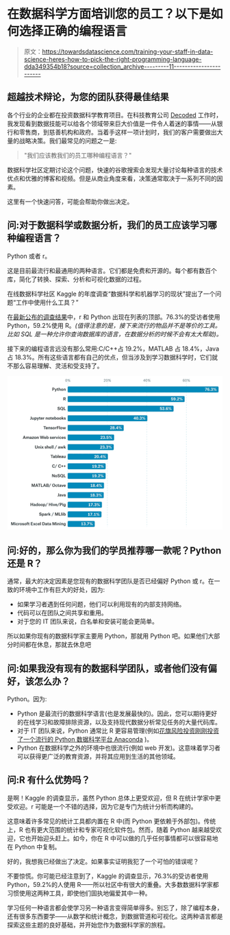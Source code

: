 # 在数据科学方面培训您的员工？以下是如何选择正确的编程语言

> 原文：<https://towardsdatascience.com/training-your-staff-in-data-science-heres-how-to-pick-the-right-programming-language-dda349354b18?source=collection_archive---------11----------------------->

## 超越技术辩论，为您的团队获得最佳结果

各个行业的企业都在投资数据科学教育项目。在科技教育公司 [Decoded](http://decoded.com) 工作时，我发现看到数据技能可以给各个领域带来巨大价值是一件令人着迷的事情——从银行和零售商，到慈善机构和政府。当着手这样一项计划时，我们的客户需要做出大量的战略决策。我们最常见的问题之一是:

> "我们应该教我们的员工哪种编程语言？"

数据科学社区定期讨论这个问题，快速的谷歌搜索会发现大量讨论每种语言的技术优点和优雅的博客和视频。但是从商业角度来看，决策通常取决于一系列不同的因素。

这里有一个快速问答，可能会帮助你做出决定。

## **问:对于数据科学或数据分析，我们的员工应该学习哪种编程语言？**

Python 或者 r。

这是目前最流行和最通用的两种语言。它们都是免费和开源的。每个都有数百个库，简化了转换、探索、分析和可视化数据的过程。

在线数据科学社区 Kaggle 的年度调查“数据科学和机器学习的现状”提出了一个问题“工作中使用什么工具？”

在[最新公布的调查结果](https://www.kaggle.com/surveys/2017)中，r 和 Python 出现在列表的顶部。76.3%的受访者使用 Python，59.2%使用 R。*(值得注意的是，接下来流行的物品并不是等价的工具。比如 SQL 是一种允许你查询数据库的语言，在数据分析的时候不会有太大帮助)。*

接下来的编程语言远没有那么常用:C/C++占 19.2%，MATLAB 占 18.4%，Java 占 18.3%。所有这些语言都有自己的优点，但当涉及到学习数据科学时，它们就不那么容易理解、灵活和受支持了。

![](img/ca7418f62feeff22435b51c889c5d271.png)

## **问:好的，那么你为我们的学员推荐哪一款呢？Python 还是 R？**

通常，最大的决定因素是您现有的数据科学团队是否已经偏好 Python 或 r。在一致的环境中工作有巨大的好处，因为:

*   如果学习者遇到任何问题，他们可以利用现有的内部支持网络。
*   代码可以在团队之间共享和重用。
*   对于您的 IT 团队来说，白名单和安装可能会更简单。

所以如果你现有的数据科学家主要用 Python，那就用 Python 吧。如果他们大部分时间都在休息，那就去休息吧

## **问:如果我没有现有的数据科学团队，或者他们没有偏好，该怎么办？**

Python。因为:

*   Python 是最流行的数据科学语言(也是发展最快的)。因此，您可以期待更好的在线学习和故障排除资源，以及支持现代数据分析常见任务的大量代码库。
*   对于 IT 团队来说，Python 通常比 R 更容易管理(例如[花旗风险投资刚刚投资了一个流行的 Python 数据科学平台 Anaconda](https://www.anaconda.com/blog/company-blog/anaconda-funded-citi-ventures/) )。
*   Python 在数据科学之外的环境中也很流行(例如 web 开发)。这意味着学习者可以获得更广泛的教育资源，并将其应用到生活的其他领域。

## **问:R 有什么优势吗？**

是啊！Kaggle 的调查显示，虽然 Python 总体上更受欢迎，但 R 在统计学家中更受欢迎。r 可能是一个不错的选择，因为它是专门为统计分析而构建的。

这意味着许多常见的统计工具都内置在 R 中(而 Python 更依赖于外部包)。传统上，R 也有更大范围的统计和专家可视化软件包。然而，随着 Python 越来越受欢迎，它也开始迎头赶上。如今，你在 R 中可以做的几乎任何事情都可以很容易地在 Python 中复制。

好的，我想我已经做出了决定。如果事实证明我犯了一个可怕的错误呢？

不要惊慌。你可能已经注意到了，Kaggle 的调查显示，76.3%的受访者使用 Python，59.2%的人使用 R——所以社区中有很大的重叠。大多数数据科学家都习惯使用这两种工具，即使他们固执地偏爱其中一种。

学习任何一种语言都会使学习另一种语言变得简单得多。别忘了，除了编程本身，还有很多东西要学——从数学和统计概念，到数据管道和可视化。这两种语言都是探索这些主题的良好基础，并开始您作为数据科学家的旅程。